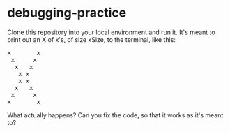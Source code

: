 # debugging-practice
Clone this repository into your local environment and run it. It's meant to print out an X of x's, of size xSize, to the terminal, like this:
<pre>
x       x
 x     x
  x   x
   x x
   x x
  x   x
 x     x
x       x
</pre>
   
What actually happens?
Can you fix the code, so that it works as it's meant to?
